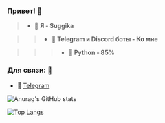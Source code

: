 ### Привет! 👋


>- 🖤 **Я - Suggika**

>>- 🤖 **Telegram и Discord боты - Ко мне**

>>>- **🐍 Python - 85%**

### Для связи: 📱

- 🛒  [Telegram](https://t.me/suggika)

![Anurag's GitHub stats](https://github-readme-stats.vercel.app/api?username=Suggika&show_icons=true&theme=radical)

[![Top Langs](https://github-readme-stats.vercel.app/api/top-langs/?username=Suggika&layout=compact)](https://github.com/anuraghazra/github-readme-stats)
